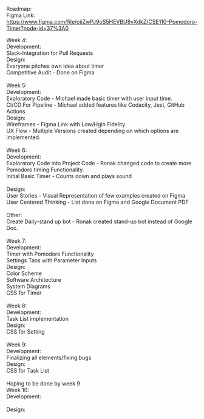 Roadmap: <br />
Figma Link: <br />
https://www.figma.com/file/oiiZwPJ9oS5HEVBU8vXdkZ/CSE110-Pomodoro-Timer?node-id=37%3A0 <br />

Week 4: <br />
  Development: <br />
    Slack-Integration for Pull Requests <br />
  Design: <br />
    Everyone pitches own idea about timer <br />
    Competitive Audit - Done on Figma <br />
<br />
Week 5: <br />
  Development: <br />
    Exploratory Code - Michael made basic timer with user input time. <br />
    CI/CD For Pipeline - Michael added features like Codacity, Jest, GitHub Actions <br />
  Design: <br />
    Wireframes - Figma Link with Low/Hgih Fidelity <br />
    UX Flow - Multiple Versions created depending on which options are implemented. <br />
<br />
Week 6: <br />
  Development: <br />
    Exploratory Code into Project Code - Ronak changed code to create more Pomodoro timing Functionality. <br />
    Initial Basic Timer - Counts down and plays sound <br />
<br />
  Design: <br />
    User Stories - Visual Representation of few examples created on Figma <br />
    User Centered Thinking - List done on Figma and Google Document PDF <br />
 <br />
  Other: <br />
    Create Daily-stand up bot - Ronak created stand-up bot instead of Google Doc. <br />
<br />
Week 7:<br />
  Development:<br />
    Timer with Pomodoro Functionality<br />
    Settings Tabs with Parameter Inputs<br />
  Design:<br />
    Color Scheme<br />
    Software Architecture<br />
    System Diagrams<br />
    CSS for Timer<br />
<br />
Week 8:<br />
  Development:<br />
    Task List implementation<br />
  Design:<br />
    CSS for Setting<br />
<br />
Week 9:<br />
  Development:<br />
    Finalizing all elements/fixing bugs<br />
  Design:<br />
    CSS for Task List<br />
<br />
Hoping to be done by week 9<br />
Week 10:<br />
  Development:<br />
<br />
  Design:<br />
